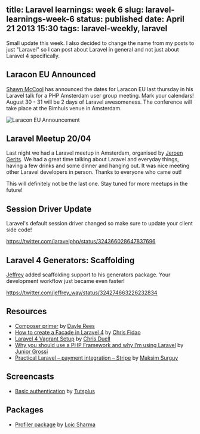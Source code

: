 title: Laravel learnings: week 6
slug: laravel-learnings-week-6
status: published
date: April 21 2013 15:30
tags: laravel-weekly, laravel
-------
Small update this week. I also decided to change the name from my posts to just "Laravel" so I can post about Laravel in general and not just about Laravel 4 specifically.<!--more-->

## Laracon EU Announced

[Shawn McCool](https://twitter.com/shawnmccool) has announced the dates for Laracon EU last thursday in his Laravel talk for a PHP Amsterdam user group meeting. Mark your calendars! August 30 - 31 will be 2 days of Laravel awesomeness. The conference will take place at the Bimhuis venue in Amsterdam.

![Laracon EU Announcement](https://raw.github.com/driesvints/Articles/master/weekly-laravel-learnings/images/laracon-eu-announcement.jpg)

## Laravel Meetup 20/04

Last night we had a Laravel meetup in Amsterdam, organised by [Jeroen Gerits](https://twitter.com/JeroenGerits). We had a great time talking about Laravel and everyday things, having a few drinks and some dinner and hanging out. It was nice meeting other Laravel developers in person. Thanks to everyone who came out!

This will definitely not be the last one. Stay tuned for more meetups in the future!

## Session Driver Update

Laravel's default session driver changed so make sure to update your client side code!

https://twitter.com/laravelphp/status/324366028647837696

## Laravel 4 Generators: Scaffolding

[Jeffrey](https://twitter.com/jeffrey_way) added scaffolding support to his generators package. Your development workflow just became even faster!

https://twitter.com/jeffrey_way/status/324274663226232834

## Resources

- [Composer primer](http://daylerees.com/composer-primer) by [Dayle Rees](https://twitter.com/daylerees)
- [How to create a Facade in Laravel 4](http://fideloper.com/create-facade-laravel-4) by [Chris Fidao](https://twitter.com/fideloper)
- [Laravel 4 Vagrant Setup](https://github.com/duellsy/Laravel-4-Vagrant) by [Chris Duell](https://twitter.com/duellsy)
- [Why you should use a PHP Framework and why I’m using Laravel](http://juniorgrossi.com/why-you-should-use-a-php-framework-and-why-im-using-laravel/) by [Junior Grossi](https://twitter.com/junior_grossi)
- [Practical Laravel – payment integration – Stripe](http://maxoffsky.com/code-blog/practical-laravel-payment-integration-stripe/) by [Maksim Surguy](https://twitter.com/msurguy)

## Screencasts

- [Basic authentication](https://tutsplus.com/lesson/basic-authentication/) by [Tutsplus](https://tutsplus.com)

## Packages

- [Profiler package](https://github.com/loic-sharma/profiler) by [Loic Sharma](https://twitter.com/sharmaloic)